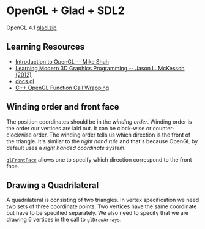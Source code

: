 # OpenGL + Glad + SDL2

OpenGL 4.1
[glad.zip](https://glad.dav1d.de/#language=c&specification=gl&api=gl%3D4.1&api=gles1%3Dnone&api=gles2%3Dnone&api=glsc2%3Dnone&profile=compatibility&loader=on)

## Learning Resources

- [Introduction to OpenGL -- Mike Shah](https://www.youtube.com/playlist?list=PLvv0ScY6vfd9zlZkIIqGDeG5TUWswkMox)
- [Learning Modern 3D Graphics Programming -- Jason L. McKesson (2012)](https://nicolbolas.github.io/oldtut/)
- [docs.gl](https://docs.gl/)
- [C++ OpenGL Function Call Wrapping](https://indiegamedev.net/2020/01/17/c-opengl-function-call-wrapping/)

## Winding order and front face

The position coordinates should be in the _winding order_.
Winding order is the order our vertices are laid out.
It can be clock-wise or counter-clockwise order.
The winding order tells us which direction is the front of the triangle.
It's similar to the _right hand rule_ and that's because OpenGL by default uses a _right handed coordinate system_.

[`glFrontFace`](https://docs.gl/gl4/glFrontFace) allows one to specify which direction correspond to the front face.

## Drawing a Quadrilateral

A quadrilateral is consisting of two triangles.
In vertex specification we need two sets of three coordinate points.
Two vertices have the same coordinate but have to be specified separately.
We also need to specify that we are drawing 6 vertices in the call to `glDrawArrays`.
